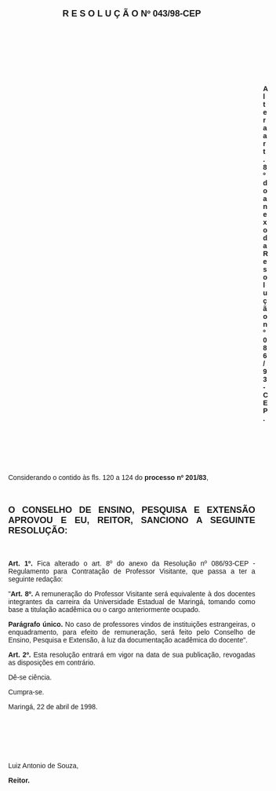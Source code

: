 <BODY>

<B><FONT FACE="Arial" SIZE=4><P ALIGN="CENTER">R E S O L U &Ccedil; &Atilde; O  Nº  043/98-CEP</P>
</B></FONT><FONT FACE="Arial"><P ALIGN="JUSTIFY"></P>
<P ALIGN="JUSTIFY">&nbsp;</P>
<P ALIGN="JUSTIFY">&nbsp;</P>
<P ALIGN="JUSTIFY">&nbsp;</P>
<P ALIGN="JUSTIFY">&nbsp;</P><DIR>
<DIR>
<DIR>
<DIR>
<DIR>
<DIR>
<DIR>
<DIR>
<DIR>
<DIR>
<DIR>
<DIR>
<DIR>

<B><P ALIGN="JUSTIFY">Altera art. 8º do anexo da Resolu&ccedil;&atilde;o nº 086/93-CEP.</P>
</B><P ALIGN="JUSTIFY"></P>
<P ALIGN="JUSTIFY">&nbsp;</P>
<P ALIGN="JUSTIFY">&nbsp;</P>
<P ALIGN="JUSTIFY">&nbsp;</P></DIR>
</DIR>
</DIR>
</DIR>
</DIR>
</DIR>
</DIR>
</DIR>
</DIR>
</DIR>
</DIR>
</DIR>
</DIR>

<P ALIGN="JUSTIFY">&#9;Considerando o contido &agrave;s fls. 120 a 124 do <B>processo nº 201/83</B>,</P>
<P ALIGN="JUSTIFY"></P>
<P ALIGN="JUSTIFY">&nbsp;</P>
</FONT><B><FONT FACE="Arial" SIZE=4><P ALIGN="JUSTIFY">O CONSELHO DE ENSINO, PESQUISA E EXTENS&Atilde;O APROVOU E EU, REITOR, SANCIONO A SEGUINTE RESOLU&Ccedil;&Atilde;O:</P>
</B></FONT><FONT FACE="Arial"><P ALIGN="JUSTIFY"></P>
<P ALIGN="JUSTIFY">&nbsp;</P>
<P ALIGN="JUSTIFY">&#9;<B>Art. 1º.</B> Fica alterado o art. 8º do anexo da Resolu&ccedil;&atilde;o nº 086/93-CEP - Regulamento para Contrata&ccedil;&atilde;o de Professor Visitante, que passa a ter a seguinte reda&ccedil;&atilde;o:</P>
<P ALIGN="JUSTIFY">&#9;&quot;<B>Art. 8º.</B> A remunera&ccedil;&atilde;o do Professor Visitante ser&aacute; equivalente &agrave; dos docentes integrantes da carreira da Universidade Estadual de Maring&aacute;, tomando como base a titula&ccedil;&atilde;o acad&ecirc;mica ou o cargo anteriormente ocupado.</P>
<P ALIGN="JUSTIFY">&#9;<B>Par&aacute;grafo &uacute;nico.</B> No caso de professores vindos de institui&ccedil;&otilde;es estrangeiras, o enquadramento, para efeito de remunera&ccedil;&atilde;o, ser&aacute; feito pelo Conselho de Ensino, Pesquisa e Extens&atilde;o, &agrave; luz da documenta&ccedil;&atilde;o acad&ecirc;mica do docente&quot;.</P>
<P ALIGN="JUSTIFY">&#9;<B>Art. 2º.</B> Esta resolu&ccedil;&atilde;o entrar&aacute; em vigor na data de sua publica&ccedil;&atilde;o, revogadas as disposi&ccedil;&otilde;es em contr&aacute;rio.</P>
<P ALIGN="JUSTIFY">&#9;D&ecirc;-se ci&ecirc;ncia.</P>
<P ALIGN="JUSTIFY">&#9;Cumpra-se.</P>
<P ALIGN="JUSTIFY"></P>
<P>Maring&aacute;, 22 de abril de 1998.</P>
<P ALIGN="JUSTIFY"></P>
<P ALIGN="JUSTIFY">&nbsp;</P>
<P ALIGN="JUSTIFY">&nbsp;</P>
<P ALIGN="JUSTIFY">&nbsp;</P>
<P ALIGN="JUSTIFY">Luiz Antonio de Souza,</P>
<B><P ALIGN="JUSTIFY">Reitor.</P></B></FONT></BODY>
